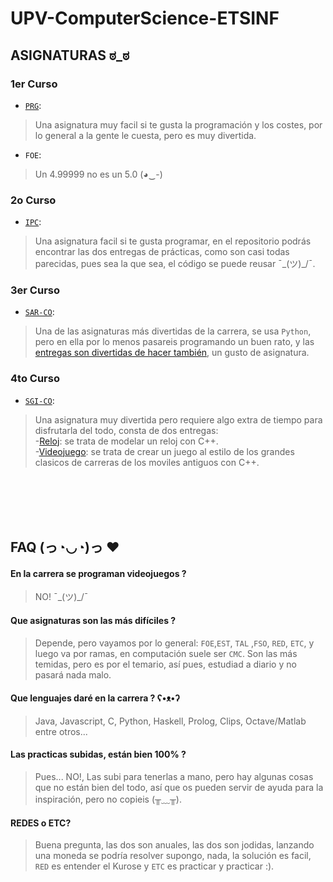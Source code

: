 # UPV-ComputerScience-ETSINF

## ASIGNATURAS ಠ_ಠ
### 1er Curso
- [```PRG```](https://github.com/SrVladyslav/UPV-ComputerScience-ETSINF/tree/master/PRG):
> Una asignatura muy facil si te gusta la programación y los costes, por lo general a la gente le cuesta, pero es muy divertida. 

- ```FOE```:
> Un 4.99999 no es un 5.0 (◕‿-)

### 2o Curso
- [```IPC```](https://github.com/SrVladyslav/UPV-ComputerScience-ETSINF/tree/master/IPC): 
> Una asignatura facil si te gusta programar, en el repositorio podrás encontrar las dos entregas de prácticas, como son casi todas parecidas, pues sea la que sea, el código se puede reusar  ¯\_(ツ)_/¯.

### 3er Curso
- [```SAR-CO```](https://github.com/SrVladyslav/UPV-ComputerScience-ETSINF/tree/master/SAR):
> Una de las asignaturas más divertidas de la carrera, se usa ```Python```, pero en ella por lo menos pasareis programando un buen rato, y las [entregas son divertidas de hacer también](https://github.com/SrVladyslav/SAR_project), un gusto de asignatura. 

### 4to Curso
- [```SGI-CO```](https://github.com/SrVladyslav/UPV-ComputerScience-ETSINF/tree/master/SGI):
> Una asignatura muy divertida pero requiere algo extra de tiempo para disfrutarla del todo, consta de dos entregas: <br>
> -[Reloj](https://github.com/SrVladyslav/UPV-ComputerScience-ETSINF/tree/master/SGI/pract5_Reloj): se trata de modelar un reloj con C++. <br>
> -[Videojuego](https://github.com/SrVladyslav/UPV-ComputerScience-ETSINF/tree/master/SGI/pract9_Videojuego): se trata de crear un juego al estilo de los grandes clasicos de carreras de los moviles antiguos con C++.

<br><br><br><br>

## FAQ (っ◔◡◔)っ ♥
#### En la carrera se programan videojuegos ?
> NO! ¯\_(ツ)_/¯

#### Que asignaturas son las más difíciles ?
> Depende, pero vayamos por lo general: ```FOE```,```EST```, ```TAL``` ,```FSO```, ```RED```, ```ETC```, y luego va por ramas, en computación suele ser ```CMC```. Son las más temidas, pero es por el temario, así pues, estudiad a diario y no pasará nada malo. <br>

#### Que lenguajes daré en la carrera ?  ʕ•ᴥ•ʔ 
> Java, Javascript, C, Python, Haskell, Prolog, Clips, Octave/Matlab entre otros... 

#### Las practicas subidas, están bien 100% ?
> Pues... NO!, Las subi para tenerlas a mano, pero hay algunas cosas que no están bien del todo, así que os pueden servir de ayuda para la inspiración, pero no copieis (╥﹏╥). 

#### REDES o ETC?
> Buena pregunta, las dos son anuales, las dos son jodidas, lanzando una moneda se podría resolver supongo, nada, la solución es facil, ```RED``` es entender el Kurose y ```ETC``` es practicar y practicar :). 
